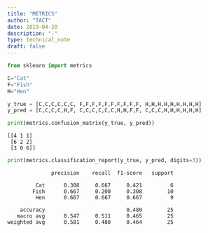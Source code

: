 ```yaml
---
title: "METRICS"
author: "TACT"
date: 2019-04-20
description: "-"
type: technical_note
draft: false
---
```


```python
from sklearn import metrics
```


```python
C="Cat"
F="Fish"
H="Hen"
```


```python
y_true = [C,C,C,C,C,C, F,F,F,F,F,F,F,F,F,F, H,H,H,H,H,H,H,H,H]
y_pred = [C,C,C,C,H,F, C,C,C,C,C,C,H,H,F,F, C,C,C,H,H,H,H,H,H]
```


```python
print(metrics.confusion_matrix(y_true, y_pred))
```

    [[4 1 1]
     [6 2 2]
     [3 0 6]]



```python
print(metrics.classification_report(y_true, y_pred, digits=3))
```

                  precision    recall  f1-score   support
    
             Cat      0.308     0.667     0.421         6
            Fish      0.667     0.200     0.308        10
             Hen      0.667     0.667     0.667         9
    
        accuracy                          0.480        25
       macro avg      0.547     0.511     0.465        25
    weighted avg      0.581     0.480     0.464        25
    



```python

```
